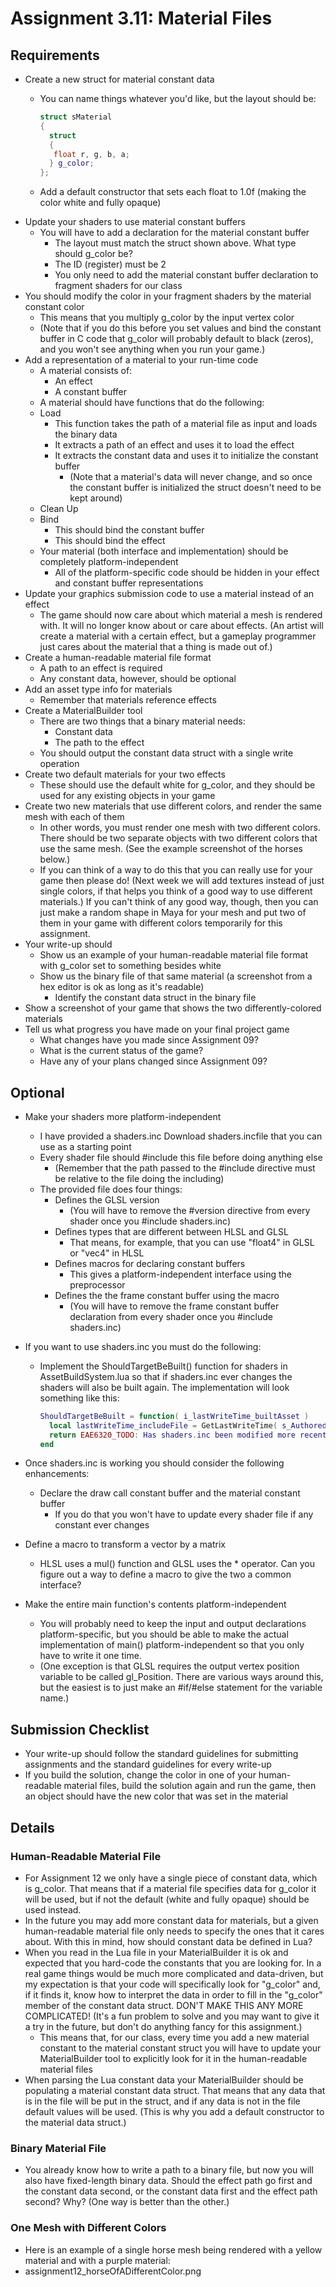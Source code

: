 ---
---

# Assignment 3.11: Material Files

## Requirements

- Create a new struct for material constant data
  - You can name things whatever you'd like, but the layout should be:

    ```cpp
    struct sMaterial
    {
      struct
      {
       float r, g, b, a;
      } g_color;
    };
    ```

  - Add a default constructor that sets each float to 1.0f (making the color white and fully opaque)
- Update your shaders to use material constant buffers
  - You will have to add a declaration for the material constant buffer
    - The layout must match the struct shown above. What type should g_color be?
    - The ID (register) must be 2
    - You only need to add the material constant buffer declaration to fragment shaders for our class
- You should modify the color in your fragment shaders by the material constant color
  - This means that you multiply g_color by the input vertex color
  - (Note that if you do this before you set values and bind the constant buffer in C code that g_color will probably default to black (zeros), and you won't see anything when you run your game.)
- Add a representation of a material to your run-time code
  - A material consists of:
    - An effect
    - A constant buffer
  - A material should have functions that do the following:
  - Load
    - This function takes the path of a material file as input and loads the binary data
    - It extracts a path of an effect and uses it to load the effect
    - It extracts the constant data and uses it to initialize the constant buffer
      - (Note that a material's data will never change, and so once the constant buffer is initialized the struct doesn't need to be kept around)
  - Clean Up
  - Bind
    - This should bind the constant buffer
    - This should bind the effect
  - Your material (both interface and implementation) should be completely platform-independent
    - All of the platform-specific code should be hidden in your effect and constant buffer representations
- Update your graphics submission code to use a material instead of an effect
  - The game should now care about which material a mesh is rendered with. It will no longer know about or care about effects. (An artist will create a material with a certain effect, but a gameplay programmer just cares about the material that a thing is made out of.)
- Create a human-readable material file format
  - A path to an effect is required
  - Any constant data, however, should be optional
- Add an asset type info for materials
  - Remember that materials reference effects
- Create a MaterialBuilder tool
  - There are two things that a binary material needs:
    - Constant data
    - The path to the effect
  - You should output the constant data struct with a single write operation
- Create two default materials for your two effects
  - These should use the default white for g_color, and they should be used for any existing objects in your game
- Create two new materials that use different colors, and render the same mesh with each of them
  - In other words, you must render one mesh with two different colors. There should be two separate objects with two different colors that use the same mesh. (See the example screenshot of the horses below.)
  - If you can think of a way to do this that you can really use for your game then please do! (Next week we will add textures instead of just single colors, if that helps you think of a good way to use different materials.) If you can't think of any good way, though, then you can just make a random shape in Maya for your mesh and put two of them in your game with different colors temporarily for this assignment.
- Your write-up should
  - Show us an example of your human-readable material file format with g_color set to something besides white
  - Show us the binary file of that same material (a screenshot from a hex editor is ok as long as it's readable)
    - Identify the constant data struct in the binary file
- Show a screenshot of your game that shows the two differently-colored materials
- Tell us what progress you have made on your final project game
  - What changes have you made since Assignment 09?
  - What is the current status of the game?
  - Have any of your plans changed since Assignment 09?

## Optional

- Make your shaders more platform-independent
  - I have provided a shaders.inc Download shaders.incfile that you can use as a starting point
  - Every shader file should #include this file before doing anything else
    - (Remember that the path passed to the #include directive must be relative to the file doing the including)
  - The provided file does four things:
    - Defines the GLSL version
      - (You will have to remove the #version directive from every shader once you #include shaders.inc)
    - Defines types that are different between HLSL and GLSL
      - That means, for example, that you can use "float4" in GLSL or "vec4" in HLSL
    - Defines macros for declaring constant buffers
      - This gives a platform-independent interface using the preprocessor
    - Defines the the frame constant buffer using the macro
      - (You will have to remove the frame constant buffer declaration from every shader once you #include shaders.inc)
- If you want to use shaders.inc you must do the following:
  - Implement the ShouldTargetBeBuilt() function for shaders in AssetBuildSystem.lua so that if shaders.inc ever changes the shaders will also be built again. The implementation will look something like this:

    ```lua
    ShouldTargetBeBuilt = function( i_lastWriteTime_builtAsset )
      local lastWriteTime_includeFile = GetLastWriteTime( s_AuthoredAssetDir .. "Shaders/shaders.inc" )
      return EAE6320_TODO: Has shaders.inc been modified more recently than the asset?
    end
    ```

- Once shaders.inc is working you should consider the following enhancements:
  - Declare the draw call constant buffer and the material constant buffer
    - If you do that you won't have to update every shader file if any constant ever changes
- Define a macro to transform a vector by a matrix
  - HLSL uses a mul() function and GLSL uses the * operator. Can you figure out a way to define a macro to give the two a common interface?
- Make the entire main function's contents platform-independent
  - You will probably need to keep the input and output declarations platform-specific, but you should be able to make the actual implementation of main() platform-independent so that you only have to write it one time.
  - (One exception is that GLSL requires the output vertex position variable to be called gl_Position. There are various ways around this, but the easiest is to just make an #if/#else statement for the variable name.)

## Submission Checklist

- Your write-up should follow the standard guidelines for submitting assignments and the standard guidelines for every write-up
- If you build the solution, change the color in one of your human-readable material files, build the solution again and run the game, then an object should have the new color that was set in the material

## Details

### Human-Readable Material File

- For Assignment 12 we only have a single piece of constant data, which is g_color. That means that if a material file specifies data for g_color it will be used, but if not the default (white and fully opaque) should be used instead.
- In the future you may add more constant data for materials, but a given human-readable material file only needs to specify the ones that it cares about. With this in mind, how should constant data be defined in Lua?
- When you read in the Lua file in your MaterialBuilder it is ok and expected that you hard-code the constants that you are looking for. In a real game things would be much more complicated and data-driven, but my expectation is that your code will specifically look for "g_color" and, if it finds it, know how to interpret the data in order to fill in the "g_color" member of the constant data struct. DON'T MAKE THIS ANY MORE COMPLICATED! (It's a fun problem to solve and you may want to give it a try in the future, but don't do anything fancy for this assignment.)
  - This means that, for our class, every time you add a new material constant to the material constant struct you will have to update your MaterialBuilder tool to explicitly look for it in the human-readable material files
- When parsing the Lua constant data your MaterialBuilder should be populating a material constant data struct. That means that any data that is in the file will be put in the struct, and if any data is not in the file default values will be used. (This is why you add a default constructor to the material data struct.)

### Binary Material File

- You already know how to write a path to a binary file, but now you will also have fixed-length binary data. Should the effect path go first and the constant data second, or the constant data first and the effect path second? Why? (One way is better than the other.)

### One Mesh with Different Colors

- Here is an example of a single horse mesh being rendered with a yellow material and with a purple material:
- assignment12_horseOfADifferentColor.png